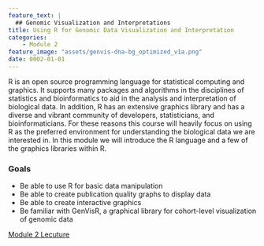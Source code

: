 ```yaml
---
feature_text: |
  ## Genomic Visualization and Interpretations
title: Using R for Genomic Data Visualization and Interpretation
categories:
    - Module 2
feature_image: "assets/genvis-dna-bg_optimized_v1a.png"
date: 0002-01-01
---
```


R is an open source programming language for statistical computing and graphics. It supports many packages and algorithms in the disciplines of statistics and bioinformatics to aid in the analysis and interpretation of biological data. In addition, R has an extensive graphics library and has a diverse and vibrant community of developers, statisticians, and bioinformaticians. For these reasons this course will heavily focus on using R as the preferred environment for understanding the biological data we are interested in. In this module we will introduce the R language and a few of the graphics libraries within R.

### Goals
* Be able to use R for basic data manipulation
* Be able to create publication quality graphs to display data
* Be able to create interactive graphics
* Be familiar with GenVisR, a graphical library for cohort-level visualization of genomic data

[Module 2 Lecuture](http://genviz.org/lectures/GenViz_Module2_Lecture.pptx)
